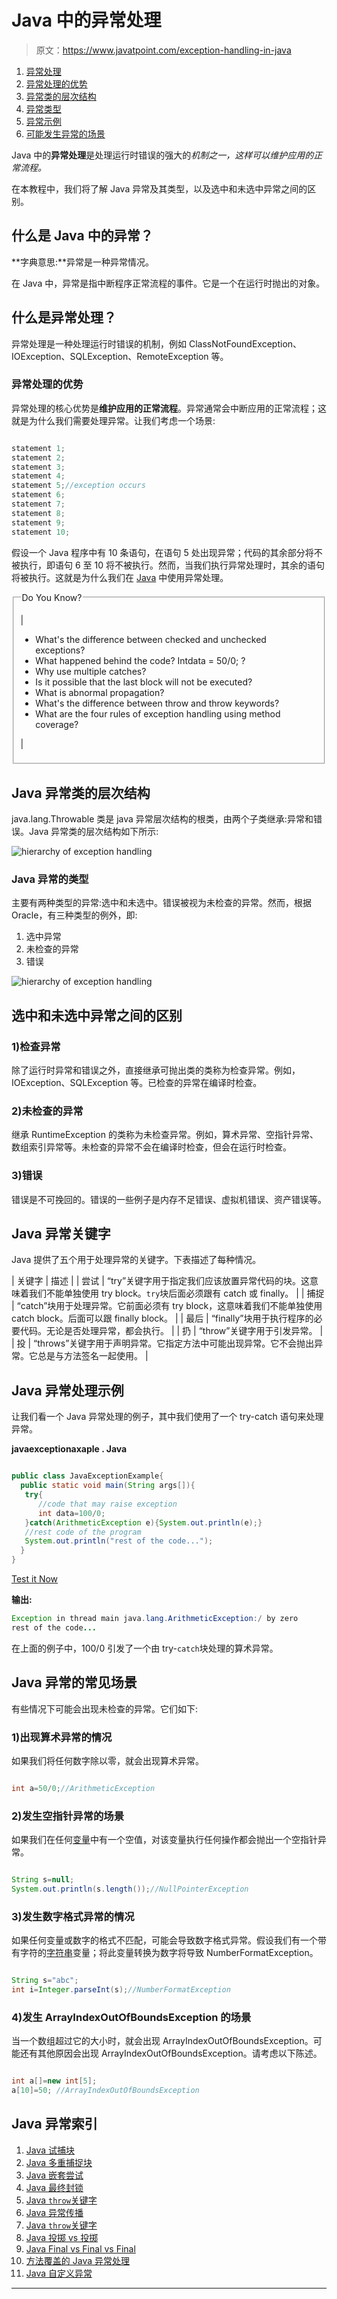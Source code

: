 # Java 中的异常处理

> 原文：<https://www.javatpoint.com/exception-handling-in-java>

1.  [异常处理](#)
2.  [异常处理的优势](#exceptionad)
3.  [异常类的层次结构](#exceptionhierarchy)
4.  [异常类型](#exceptiontypes)
5.  [异常示例](#exceptionexample)
6.  [可能发生异常的场景](#exceptionscenarios)

Java 中的**异常处理**是处理运行时错误的强大的*机制之一，这样可以维护应用的正常流程。*

在本教程中，我们将了解 Java 异常及其类型，以及选中和未选中异常之间的区别。

## 什么是 Java 中的异常？

**字典意思:**异常是一种异常情况。

在 Java 中，异常是指中断程序正常流程的事件。它是一个在运行时抛出的对象。

## 什么是异常处理？

异常处理是一种处理运行时错误的机制，例如 ClassNotFoundException、IOException、SQLException、RemoteException 等。

### 异常处理的优势

异常处理的核心优势是**维护应用的正常流程**。异常通常会中断应用的正常流程；这就是为什么我们需要处理异常。让我们考虑一个场景:

```java

statement 1;
statement 2;
statement 3;
statement 4;
statement 5;//exception occurs
statement 6;
statement 7;
statement 8;
statement 9;
statement 10;

```

假设一个 Java 程序中有 10 条语句，在语句 5 处出现异常；代码的其余部分将不被执行，即语句 6 至 10 将不被执行。然而，当我们执行异常处理时，其余的语句将被执行。这就是为什么我们在 [Java](https://www.javatpoint.com/java-tutorial) 中使用异常处理。

<fieldset><legend class="legendfont">Do You Know?</legend>

| 

*   What's the difference between checked and unchecked exceptions?
*   What happened behind the code? Intdata = 50/0; ?
*   Why use multiple catches?
*   Is it possible that the last block will not be executed?
*   What is abnormal propagation?
*   What's the difference between throw and throw keywords?
*   What are the four rules of exception handling using method coverage?

 |

</fieldset>

## Java 异常类的层次结构

java.lang.Throwable 类是 java 异常层次结构的根类，由两个子类继承:异常和错误。Java 异常类的层次结构如下所示:

![hierarchy of exception handling](../img/fedb1bdafe8eabe837658a49854a2243.png)

### Java 异常的类型

主要有两种类型的异常:选中和未选中。错误被视为未检查的异常。然而，根据Oracle，有三种类型的例外，即:

1.  选中异常
2.  未检查的异常
3.  错误

![hierarchy of exception handling](../img/83b52418950aa8b2dce737b46d1a5ec3.png)

## 选中和未选中异常之间的区别

### 1)检查异常

除了运行时异常和错误之外，直接继承可抛出类的类称为检查异常。例如，IOException、SQLException 等。已检查的异常在编译时检查。

### 2)未检查的异常

继承 RuntimeException 的类称为未检查异常。例如，算术异常、空指针异常、数组索引异常等。未检查的异常不会在编译时检查，但会在运行时检查。

### 3)错误

错误是不可挽回的。错误的一些例子是内存不足错误、虚拟机错误、资产错误等。

## Java 异常关键字

Java 提供了五个用于处理异常的关键字。下表描述了每种情况。

| 关键字 | 描述 |
| 尝试 | “try”关键字用于指定我们应该放置异常代码的块。这意味着我们不能单独使用 try block。`try`块后面必须跟有 catch 或 finally。 |
| 捕捉 | “catch”块用于处理异常。它前面必须有 try block，这意味着我们不能单独使用 catch block。后面可以跟 finally block。 |
| 最后 | “finally”块用于执行程序的必要代码。无论是否处理异常，都会执行。 |
| 扔 | “throw”关键字用于引发异常。 |
| 投 | “throws”关键字用于声明异常。它指定方法中可能出现异常。它不会抛出异常。它总是与方法签名一起使用。 |

## Java 异常处理示例

让我们看一个 Java 异常处理的例子，其中我们使用了一个 try-catch 语句来处理异常。

**javaexceptionaxaple . Java**

```java

public class JavaExceptionExample{
  public static void main(String args[]){
   try{
      //code that may raise exception
      int data=100/0;
   }catch(ArithmeticException e){System.out.println(e);}
   //rest code of the program 
   System.out.println("rest of the code...");
  }
}

```

[Test it Now](https://www.javatpoint.com/opr/test.jsp?filename=JavaExceptionExample)

**输出:**

```java
Exception in thread main java.lang.ArithmeticException:/ by zero
rest of the code...

```

在上面的例子中，100/0 引发了一个由 try-`catch`块处理的算术异常。

## Java 异常的常见场景

有些情况下可能会出现未检查的异常。它们如下:

### 1)出现算术异常的情况

如果我们将任何数字除以零，就会出现算术异常。

```java

int a=50/0;//ArithmeticException

```

### 2)发生空指针异常的场景

如果我们在任何[变量](java-variables)中有一个空值，对该变量执行任何操作都会抛出一个空指针异常。

```java

String s=null;
System.out.println(s.length());//NullPointerException

```

### 3)发生数字格式异常的情况

如果任何变量或数字的格式不匹配，可能会导致数字格式异常。假设我们有一个带有字符的[字符串](https://www.javatpoint.com/java-string)变量；将此变量转换为数字将导致 NumberFormatException。

```java

String s="abc";
int i=Integer.parseInt(s);//NumberFormatException

```

### 4)发生 ArrayIndexOutOfBoundsException 的场景

当一个数组超过它的大小时，就会出现 ArrayIndexOutOfBoundsException。可能还有其他原因会出现 ArrayIndexOutOfBoundsException。请考虑以下陈述。

```java

int a[]=new int[5];
a[10]=50; //ArrayIndexOutOfBoundsException

```

## Java 异常索引

1.  [Java 试捕块](try-catch-block)
2.  [Java 多重捕捉块](multiple-catch-block-in-java)
3.  [Java 嵌套尝试](nested-try-block)
4.  [Java 最终封锁](finally-block-in-exception-handling)
5.  [Java `throw`关键字](throw-keyword)
6.  [Java 异常传播](exception-propagation)
7.  [Java `throw`关键字](throws-keyword-and-difference-between-throw-and-throws)
8.  [Java 投掷 vs 投掷](difference-between-throw-and-throws-in-java)
9.  [Java Final vs Final vs Final](difference-between-final-finally-and-finalize)
10.  [方法覆盖的 Java 异常处理](exception-handling-with-method-overriding)
11.  [Java 自定义异常](custom-exception)

* * *